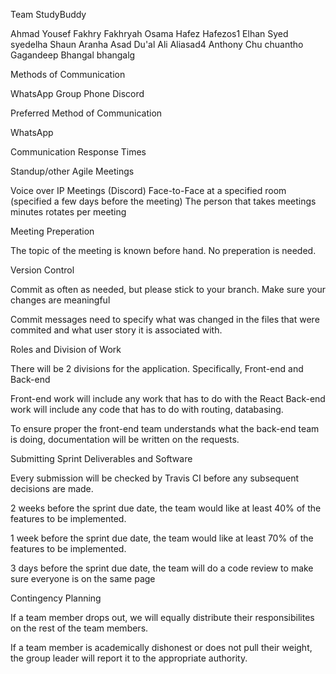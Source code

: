 Team StudyBuddy

Ahmad Yousef Fakhry Fakhryah
Osama Hafez Hafezos1
Elhan Syed syedelha 
Shaun Aranha 
Asad Du'al Ali Aliasad4
Anthony Chu chuantho
Gagandeep Bhangal bhangalg

Methods of Communication

WhatsApp Group
Phone
Discord

Preferred Method of Communication

WhatsApp

Communication Response Times



Standup/other Agile Meetings 

Voice over IP Meetings (Discord)
Face-to-Face at a specified room (specified a few days before the meeting)
The person that takes meetings minutes rotates per meeting

Meeting Preperation

The topic of the meeting is known before hand.
No preperation is needed. 

Version Control

Commit as often as needed, but please stick to your branch.
Make sure your changes are meaningful

Commit messages need to specify what was changed in the files that 
were commited and what user story it is associated with.

Roles and Division of Work

There will be 2 divisions for the application. Specifically, Front-end and Back-end

Front-end work will include any work that has to do with the React
Back-end work will include any code that has to do with routing, databasing.

To ensure proper the front-end team understands what the back-end team is doing, documentation will be written on the requests.

Submitting Sprint Deliverables and Software

Every submission will be checked by Travis CI before any subsequent decisions are made.

2 weeks before the sprint due date, the team would like at least 40% of the features to be implemented.  

1 week before the sprint due date, the team would like at least 70% of the features to be implemented.

3 days before the sprint due date, the team will do a code review to make sure everyone is on the same page

Contingency Planning

If a team member drops out, we will equally distribute their responsibilites on the rest of the team members.

If a team member is academically dishonest or does not pull their weight, the group leader will report it to the appropriate authority.

